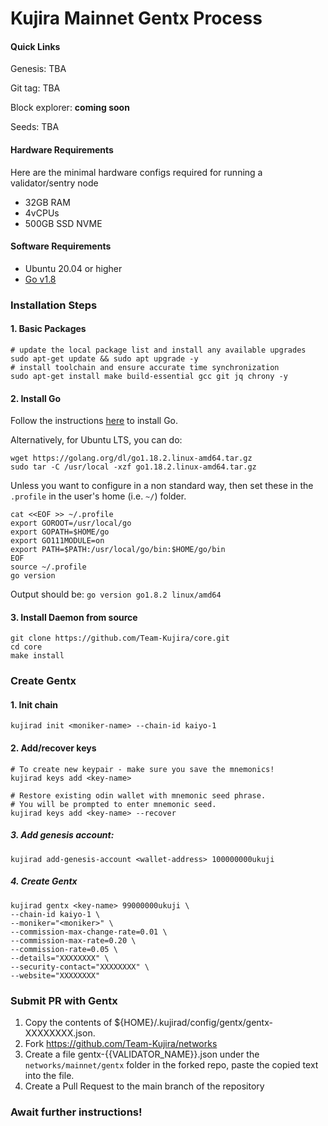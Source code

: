 # Kujira Mainnet Gentx Process
#### Quick Links
Genesis: TBA

Git tag: TBA

Block explorer: **coming soon**

Seeds: TBA

#### Hardware Requirements
Here are the minimal hardware configs required for running a validator/sentry node
 - 32GB RAM
 - 4vCPUs
 - 500GB SSD NVME

#### Software Requirements
- Ubuntu 20.04 or higher
- [Go v1.8](https://golang.org/doc/install)

### Installation Steps
#### 1. Basic Packages
```bash:
# update the local package list and install any available upgrades 
sudo apt-get update && sudo apt upgrade -y 
# install toolchain and ensure accurate time synchronization 
sudo apt-get install make build-essential gcc git jq chrony -y
```

#### 2. Install Go
Follow the instructions [here](https://golang.org/doc/install) to install Go.

Alternatively, for Ubuntu LTS, you can do:
```bash:
wget https://golang.org/dl/go1.18.2.linux-amd64.tar.gz
sudo tar -C /usr/local -xzf go1.18.2.linux-amd64.tar.gz
```

Unless you want to configure in a non standard way, then set these in the `.profile` in the user's home (i.e. `~/`) folder.

```bash:
cat <<EOF >> ~/.profile
export GOROOT=/usr/local/go
export GOPATH=$HOME/go
export GO111MODULE=on
export PATH=$PATH:/usr/local/go/bin:$HOME/go/bin
EOF
source ~/.profile
go version
```
Output should be: `go version go1.8.2 linux/amd64`

#### 3. Install Daemon from source
```bash:
git clone https://github.com/Team-Kujira/core.git
cd core
make install
```

### Create Gentx
#### 1. Init chain
```bash:
kujirad init <moniker-name> --chain-id kaiyo-1
```

#### 2. Add/recover keys
```bash:
# To create new keypair - make sure you save the mnemonics!
kujirad keys add <key-name> 

# Restore existing odin wallet with mnemonic seed phrase. 
# You will be prompted to enter mnemonic seed. 
kujirad keys add <key-name> --recover
```

##### 3. Add genesis account:
```
kujirad add-genesis-account <wallet-address> 100000000ukuji
```

##### 4. Create Gentx
```
kujirad gentx <key-name> 99000000ukuji \
--chain-id kaiyo-1 \
--moniker="<moniker>" \
--commission-max-change-rate=0.01 \
--commission-max-rate=0.20 \
--commission-rate=0.05 \
--details="XXXXXXXX" \
--security-contact="XXXXXXXX" \
--website="XXXXXXXX"
```

### Submit PR with Gentx
1. Copy the contents of ${HOME}/.kujirad/config/gentx/gentx-XXXXXXXX.json.
2. Fork https://github.com/Team-Kujira/networks
3. Create a file gentx-{{VALIDATOR_NAME}}.json under the `networks/mainnet/gentx` folder in the forked repo, paste the copied text into the file.
4. Create a Pull Request to the main branch of the repository

### Await further instructions!
